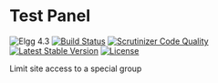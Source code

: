 Test Panel
==========

![Elgg 4.3](https://img.shields.io/badge/Elgg-4.3-green.svg)
[![Build Status](https://scrutinizer-ci.com/g/ColdTrick/test_panel/badges/build.png?b=master)](https://scrutinizer-ci.com/g/ColdTrick/test_panel/build-status/master)
[![Scrutinizer Code Quality](https://scrutinizer-ci.com/g/ColdTrick/test_panel/badges/quality-score.png?b=master)](https://scrutinizer-ci.com/g/ColdTrick/test_panel/?branch=master)
[![Latest Stable Version](https://poser.pugx.org/coldtrick/test_panel/v/stable.svg)](https://packagist.org/packages/coldtrick/test_panel)
[![License](https://poser.pugx.org/coldtrick/test_panel/license.svg)](https://packagist.org/packages/coldtrick/test_panel)

Limit site access to a special group
